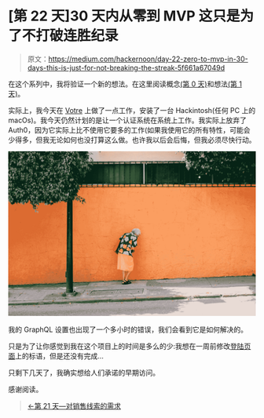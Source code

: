 # [第 22 天]30 天内从零到 MVP 这只是为了不打破连胜纪录

> 原文：<https://medium.com/hackernoon/day-22-zero-to-mvp-in-30-days-this-is-just-for-not-breaking-the-streak-5f661a67049d>

在这个系列中，我将验证一个新的想法。在这里阅读概念[(第 0 天)](/@EmilBruckner/day-0-zero-to-mvp-in-30-days-what-its-all-about-c39215a531f7)和想法[(第 1 天)](https://hackernoon.com/day-1-zero-to-mvp-in-30-days-idea-plan-69db96f62b3f)。

实际上，我今天在 [Votre](https://votre.me/) 上做了一点工作，安装了一台 Hackintosh(任何 PC 上的 macOs)。我今天仍然计划的是让一个认证系统在系统上工作。我实际上放弃了 Auth0，因为它实际上比不使用它要多的工作(如果我使用它的所有特性，可能会少得多，但我无论如何也没打算这么做。也许我以后会后悔，但我必须尽快行动。

![](img/d6b49f2ca890018f3201c08a19772e73.png)

我的 GraphQL 设置也出现了一个多小时的错误，我们会看到它是如何解决的。

只是为了让你感觉到我在这个项目上的时间是多么的少:我想在一周前修改[登陆页面](https://findbetterquestions.com/)上的标语，但是还没有完成…

只剩下几天了，我确实想给人们承诺的早期访问。

感谢阅读。

> [←第 21 天—对销售线索的需求](https://hackernoon.com/day-20-zero-to-mvp-in-30-days-need-for-leads-82d9e2e9d7ec)